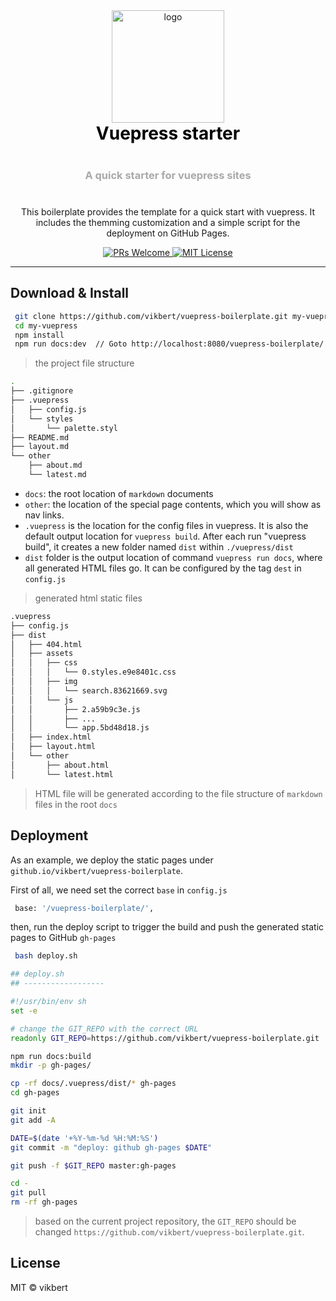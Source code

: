 <div align="center">
  <!-- Logo and title and sub-title -->
  <img src="https://vuepress.vuejs.org/hero.png" alt="logo" width="180"/>
  <h1 style="font-weight: bolder; color: black; margin-top: 0px">Vuepress starter</h1>
  <h3 style="color: darkgrey; margin: 40px 0"> 
    A quick starter for vuepress sites
  </h3>

  <!-- description of project -->
  <p>
    This boilerplate provides the template for a quick start with vuepress. It includes the themming customization and a simple script for the deployment on GitHub Pages.
  </p>

  <!-- github icons for PR and License -->
  <p>
    <a href="#">
      <img src="https://img.shields.io/badge/PRs-Welcome-brightgreen.svg?style=flat-square" alt="PRs Welcome">
    </a>
    <a href="#">
      <img src="https://img.shields.io/badge/License-MIT-brightgreen.svg?style=flat-square" alt="MIT License">
    </a>
  </p>
</div>

---

## Download & Install

```bash
 git clone https://github.com/vikbert/vuepress-boilerplate.git my-vuepress
 cd my-vuepress
 npm install
 npm run docs:dev  // Goto http://localhost:8080/vuepress-boilerplate/
```

> the project file structure
```bash
.
├── .gitignore
├── .vuepress
│   ├── config.js
│   └── styles
│       └── palette.styl
├── README.md
├── layout.md
└── other
    ├── about.md
    └── latest.md
```
- `docs`: the root location of `markdown` documents
- `other`: the location of the special page contents, which you will show as nav links.
- `.vuepress` is the location for the config files in vuepress. It is also the default output location for `vuepress build`. After each run "vuepress build", it creates a new folder named `dist` within `./vuepress/dist`
- `dist` folder is the output location of command `vuepress run docs`, where all generated HTML files go. It can be configured by the tag `dest` in `config.js`

> generated html static files
```bash
.vuepress
├── config.js
├── dist
│   ├── 404.html
│   ├── assets
│   │   ├── css
│   │   │   └── 0.styles.e9e8401c.css
│   │   ├── img
│   │   │   └── search.83621669.svg
│   │   └── js
│   │       ├── 2.a59b9c3e.js
│   │       ├── ...
│   │       └── app.5bd48d18.js
│   ├── index.html
│   ├── layout.html
│   └── other
│       ├── about.html
│       └── latest.html
```
> HTML file will be generated according to the file structure of `markdown` files in the root `docs`

## Deployment
As an example, we deploy the static pages under `github.io/vikbert/vuepress-boilerplate`.

First of all, we need set the correct `base` in `config.js`
```bash
 base: '/vuepress-boilerplate/', 
```

then, run the deploy script to trigger the build and push the generated static pages to GitHub `gh-pages`
```bash
 bash deploy.sh 
```

```bash
## deploy.sh
## ------------------

#!/usr/bin/env sh
set -e

# change the GIT_REPO with the correct URL
readonly GIT_REPO=https://github.com/vikbert/vuepress-boilerplate.git

npm run docs:build
mkdir -p gh-pages/

cp -rf docs/.vuepress/dist/* gh-pages
cd gh-pages

git init
git add -A

DATE=$(date '+%Y-%m-%d %H:%M:%S')
git commit -m "deploy: github gh-pages $DATE"

git push -f $GIT_REPO master:gh-pages

cd -
git pull
rm -rf gh-pages

```
> based on the current project repository, the `GIT_REPO` should be changed `https://github.com/vikbert/vuepress-boilerplate.git`.




## License

MIT © vikbert
